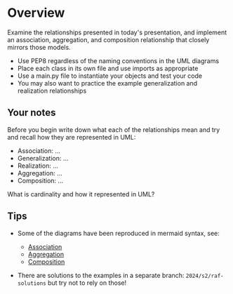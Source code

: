 # Overview

Examine the relationships presented in today's presentation, and implement an association, aggregation, and composition relationship that closely mirrors those models.

- Use PEP8 regardless of the naming conventions in the UML diagrams
- Place each class in its own file and use imports as appropriate
- Use a main.py file to instantiate your objects and test your code
- You may also want to practice the example generalization and realization relationships

## Your notes
Before you begin write down what each of the relationships mean and try and recall how they are represented in UML:

- Association: ...
- Generalization: ...
- Realization: ...
- Aggregation: ...
- Composition: ...

What is cardinality and how it represented in UML?

## Tips

- Some of the diagrams have been reproduced in mermaid syntax, see:
  - [Association](./association.md)
  - [Aggregation](./aggregation.md)
  - [Composition](./composition.md)

- There are solutions to the examples in a separate branch: `2024/s2/raf-solutions` but try not to rely on those!
